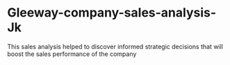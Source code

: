 # Gleeway-company-sales-analysis-Jk
This sales analysis helped to discover informed strategic decisions that will boost the sales performance of the company
